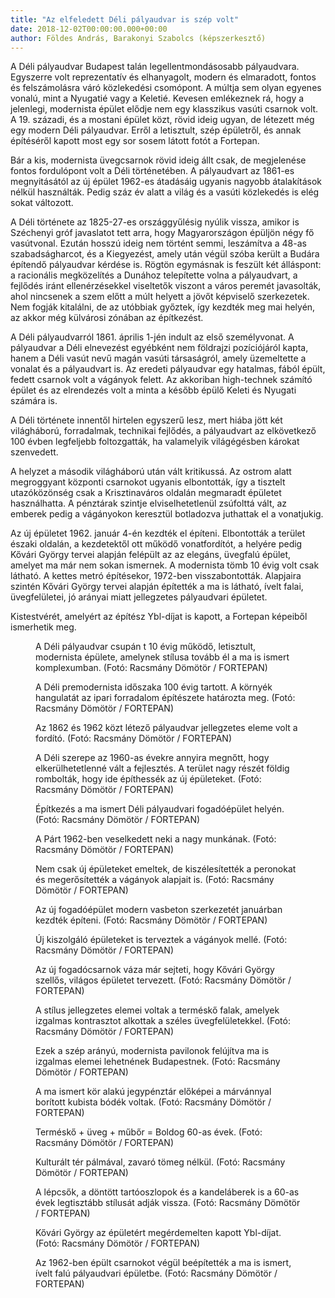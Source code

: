 ```yaml
---
title: "Az elfeledett Déli pályaudvar is szép volt"
date: 2018-12-02T00:00:00.000+00:00
author: Földes András, Barakonyi Szabolcs (képszerkesztő)
---
```


A Déli pályaudvar Budapest talán legellentmondásosabb pályaudvara. Egyszerre volt reprezentatív és elhanyagolt, modern és elmaradott, fontos és felszámolásra váró közlekedési csomópont. A múltja sem olyan egyenes vonalú, mint a Nyugatié vagy a Keletié. Kevesen emlékeznek rá, hogy a jelenlegi, modernista épület elődje nem egy klasszikus vasúti csarnok volt. A 19. századi, és a mostani épület közt, rövid ideig ugyan, de létezett még egy modern Déli pályaudvar. Erről a letisztult, szép épületről, és annak építéséről kapott most egy sor sosem látott fotót a Fortepan.

Bár a kis, modernista üvegcsarnok rövid ideig állt csak, de megjelenése fontos fordulópont volt a Déli történetében. A pályaudvart az 1861-es megnyitásától az új épület 1962-es átadásáig ugyanis nagyobb átalakítások nélkül használták. Pedig száz év alatt a világ és a vasúti közlekedés is elég sokat változott.

A Déli története az 1825-27-es országgyűlésig nyúlik vissza, amikor is Széchenyi gróf javaslatot tett arra, hogy Magyarországon épüljön négy fő vasútvonal. Ezután hosszú ideig nem történt semmi, leszámítva a 48-as szabadságharcot, és a Kiegyezést, amely után végül szóba került a Budára építendő pályaudvar kérdése is. Rögtön egymásnak is feszült két álláspont: a racionális megközelítés a Dunához telepítette volna a pályaudvart, a fejlődés iránt ellenérzésekkel viseltetők viszont a város peremét javasolták, ahol nincsenek a szem előtt a múlt helyett a jövőt képviselő szerkezetek. Nem fogják kitalálni, de az utóbbiak győztek, így kezdték meg mai helyén, az akkor még külvárosi zónában az építkezést.

A Déli pályaudvarról 1861. április 1-jén indult az első személyvonat. A pályaudvar a Déli elnevezést egyébként nem földrajzi pozíciójáról kapta, hanem a Déli vasút nevű magán vasúti társaságról, amely üzemeltette a vonalat és a pályaudvart is. Az eredeti pályaudvar egy hatalmas, fából épült, fedett csarnok volt a vágányok felett. Az akkoriban high-technek számító épület és az elrendezés volt a minta a később épülő Keleti és Nyugati számára is.

A Déli története innentől hirtelen egyszerű lesz, mert hiába jött két világháború, forradalmak, technikai fejlődés, a pályaudvart az elkövetkező 100 évben legfeljebb foltozgatták, ha valamelyik világégésben károkat szenvedett.

A helyzet a második világháború után vált kritikussá. Az ostrom alatt megroggyant központi csarnokot ugyanis elbontották, így a tisztelt utazóközönség csak a Krisztinaváros oldalán megmaradt épületet használhatta. A pénztárak szintje elviselhetetlenül zsúfolttá vált, az emberek pedig a vágányokon keresztül botladozva juthattak el a vonatjukig.

Az új épületet 1962. január 4-én kezdték el építeni. Elbontották a terület északi oldalán, a kezdetektől ott működő vonatfordítót, a helyére pedig Kővári György tervei alapján felépült az az elegáns, üvegfalú épület, amelyet ma már nem sokan ismernek. A modernista tömb 10 évig volt csak látható. A kettes metró építésekor, 1972-ben visszabontották. Alapjaira szintén Kővári György tervei alapján építették a ma is látható, ívelt falai, üvegfelületei, jó arányai miatt jellegzetes pályaudvari épületet.

Kistestvérét, amelyért az építész Ybl-díjat is kapott, a Fortepan képeiből ismerhetik meg.

<figure>
<img src="/images/21288938_ed39cf27ccde129d9727c949d6cea417_wm.jpg" alt="" />
<figcaption>A Déli pályaudvar csupán t 10 évig működő, letisztult, modernista épülete, amelynek stílusa tovább él a ma is ismert komplexumban. (Fotó: Racsmány Dömötör / FORTEPAN)</figcaption>
</figure>

<figure>
<img src="/images/21288922_c5615dd4cd24fd5090e19f5511109b7c_wm.jpg" alt="" />
<figcaption>A Déli premodernista időszaka 100 évig tartott. A környék hangulatát az ipari forradalom építészete határozta meg. (Fotó: Racsmány Dömötör / FORTEPAN)</figcaption>
</figure>

<figure>
<img src="/images/21288918_186dc560fc40639effd831a39886f761_wm.jpg" alt="" />
<figcaption>Az 1862 és 1962 közt létező pályaudvar jellegzetes eleme volt a fordító. (Fotó: Racsmány Dömötör / FORTEPAN)</figcaption>
</figure>

<figure>
<img src="/images/21288908_c8f2dd660982092701654f9f1c738754_wm.jpg" alt="" />
<figcaption>A Déli szerepe az 1960-as évekre annyira megnőtt, hogy elkerülhetetlenné vált a fejlesztés. A terület nagy részét földig rombolták, hogy ide építhessék az új épületeket. (Fotó: Racsmány Dömötör / FORTEPAN)</figcaption>
</figure>

<figure>
<img src="/images/21288910_0e1daceaa5c36043299e88cdd10768a8_wm.jpg" alt="" />
<figcaption>Építkezés a ma ismert Déli pályaudvari fogadóépület helyén. (Fotó: Racsmány Dömötör / FORTEPAN)</figcaption>
</figure>

<figure>
<img src="/images/21288944_0b65b7caf09b31b65f63131885834546_wm.jpg" alt="" />
<figcaption>A Párt 1962-ben veselkedett neki a nagy munkának. (Fotó: Racsmány Dömötör / FORTEPAN)</figcaption>
</figure>

<figure>
<img src="/images/21288904_4398c26aa71baae946be996ab1570806_wm.jpg" alt="" />
<figcaption>Nem csak új épületeket emeltek, de kiszélesítették a peronokat és megerősítették a vágányok alapjait is. (Fotó: Racsmány Dömötör / FORTEPAN)</figcaption>
</figure>

<figure>
<img src="/images/21288916_e7ab97bbdeb5e1ed83c2f36f1b1bb794_wm.jpg" alt="" />
<figcaption>Az új fogadóépület modern vasbeton szerkezetét januárban kezdték építeni. (Fotó: Racsmány Dömötör / FORTEPAN)</figcaption>
</figure>

<figure>
<img src="/images/21288902_0956ae9c06487246e019f2f1a14d1bd7_wm.jpg" alt="" />
<figcaption>Új kiszolgáló épületeket is terveztek a vágányok mellé. (Fotó: Racsmány Dömötör / FORTEPAN)</figcaption>
</figure>

<figure>
<img src="/images/21288920_f91b291b730174872ace342404bd843a_wm.jpg" alt="" />
<figcaption>Az új fogadócsarnok váza már sejteti, hogy Kővári György szellős, világos épületet tervezett. (Fotó: Racsmány Dömötör / FORTEPAN)</figcaption>
</figure>

<figure>
<img src="/images/21288914_c029ff03ba65a8bcdf8a2ebcb2d8a426_wm.jpg" alt="" />
<figcaption>A stílus jellegzetes elemei voltak a terméskő falak, amelyek izgalmas kontrasztot alkottak a széles üvegfelületekkel. (Fotó: Racsmány Dömötör / FORTEPAN)</figcaption>
</figure>

<figure>
<img src="/images/21288912_1cb0af01148e853d74d968856ee52929_wm.jpg" alt="" />
<figcaption>Ezek a szép arányú, modernista pavilonok felújítva ma is izgalmas elemei lehetnének Budapestnek. (Fotó: Racsmány Dömötör / FORTEPAN)</figcaption>
</figure>

<figure>
<img src="/images/21288942_712cc78e6b51affc60fceb3afa65a135_wm.jpg" alt="" />
<figcaption>A ma ismert kör alakú jegypénztár előképei a márvánnyal borított kubista bódék voltak. (Fotó: Racsmány Dömötör / FORTEPAN)</figcaption>
</figure>

<figure>
<img src="/images/21288926_6792b15966583ba47fabd0eddee85caa_wm.jpg" alt="" />
<figcaption>Terméskő + üveg + műbőr = Boldog 60-as évek. (Fotó: Racsmány Dömötör / FORTEPAN)</figcaption>
</figure>

<figure>
<img src="/images/21288928_84d0d62bb8660cfa19db28b245d8e9f0_wm.jpg" alt="" />
<figcaption>Kulturált tér pálmával, zavaró tömeg nélkül. (Fotó: Racsmány Dömötör / FORTEPAN)</figcaption>
</figure>

<figure>
<img src="/images/21288930_790fffefae48ab17101ab8199f0a30c3_wm.jpg" alt="" />
<figcaption>A lépcsők, a döntött tartóoszlopok és a kandeláberek is a 60-as évek legtisztább stílusát adják vissza. (Fotó: Racsmány Dömötör / FORTEPAN)</figcaption>
</figure>

<figure>
<img src="/images/21288934_994e8d5c94cb68fe9f5a504bb1b078ff_wm.jpg" alt="" />
<figcaption>Kővári György az épületért megérdemelten kapott Ybl-díjat. (Fotó: Racsmány Dömötör / FORTEPAN)</figcaption>
</figure>

<figure>
<img src="/images/21288940_a66d956337c7f2e99c995bb8a8551974_wm.jpg" alt="" />
<figcaption>Az 1962-ben épült csarnokot végül beépítették a ma is ismert, ívelt falú pályaudvari épületbe. (Fotó: Racsmány Dömötör / FORTEPAN)</figcaption>
</figure>
